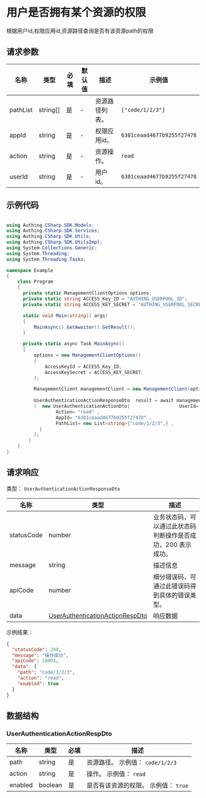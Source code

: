 # 用户是否拥有某个资源的权限

<!--
  警告⚠️：
  不要直接修改该文档，
  https://github.com/Authing/authing-docs-factory
  使用该项目进行生成
-->

<LastUpdated />

根据用户id,权限应用id,资源路径查询是否有该资源path的权限

## 请求参数

| 名称 | 类型 | 必填 | 默认值 | 描述 | 示例值 |
| ---- | ---- | ---- | ---- | ---- | ---- |
| pathList | string[] | 是 | - | 资源路径列表。   | `["code/1/2/3"]` |
| appId | string | 是 | - | 权限应用id。   | `6301ceaad4677b9255f27478` |
| action | string | 是 | - | 资源操作。   | `read` |
| userId | string | 是 | - | 用户id。   | `6301ceaad4677b9255f27478` |


## 示例代码

```csharp

using Authing.CSharp.SDK.Models;
using Authing.CSharp.SDK.Services;
using Authing.CSharp.SDK.Utils;
using Authing.CSharp.SDK.UtilsImpl;
using System.Collections.Generic;
using System.Threading;
using System.Threading.Tasks;

namespace Example
{
    class Program
    {
      private static ManagementClientOptions options;
      private static string ACCESS_Key_ID = "AUTHING_USERPOOL_ID";
      private static string ACCESS_KEY_SECRET = "AUTHING_USERPOOL_SECRET";

      static void Main(string[] args)
      {
          MainAsync().GetAwaiter().GetResult();
      }

      private static async Task MainAsync()
      {
          options = new ManagementClientOptions()
          {
              AccessKeyId = ACCESS_Key_ID,
              AccessKeySecret = ACCESS_KEY_SECRET,
          };

          ManagementClient managementClient = new ManagementClient(options);
        
          UserAuthenticationActionResponseDto  result = await managementClient.CheckPathAuthentication
          (  new UserAuthenticationActionDto{                  UserId= "6301ceaad4677b9255f27478" ,
                  Action= "read" ,
                  AppId= "6301ceaad4677b9255f27478" ,
                  PathList= new List<string>{"code/1/2/3",} ,
            }
          );
        }
    }
}

```



## 请求响应

类型： `UserAuthenticationActionResponseDto`

| 名称 | 类型 | 描述 |
| ---- | ---- | ---- |
| statusCode | number | 业务状态码，可以通过此状态码判断操作是否成功，200 表示成功。 |
| message | string | 描述信息 |
| apiCode | number | 细分错误码，可通过此错误码得到具体的错误类型。 |
| data | <a href="#UserAuthenticationActionRespDto">UserAuthenticationActionRespDto</a> | 响应数据 |



示例结果：

```json
{
  "statusCode": 200,
  "message": "操作成功",
  "apiCode": 20001,
  "data": {
    "path": "code/1/2/3",
    "action": "read",
    "enabled": true
  }
}
```

## 数据结构


### <a id="UserAuthenticationActionRespDto"></a> UserAuthenticationActionRespDto

| 名称 | 类型 | 必填 | 描述 |
| ---- |  ---- | ---- | ---- |
| path | string | 是 | 资源路径。 示例值： `code/1/2/3`  |
| action | string | 是 | 操作。 示例值： `read`  |
| enabled | boolean | 是 | 是否有该资源的权限。 示例值： `true`  |


